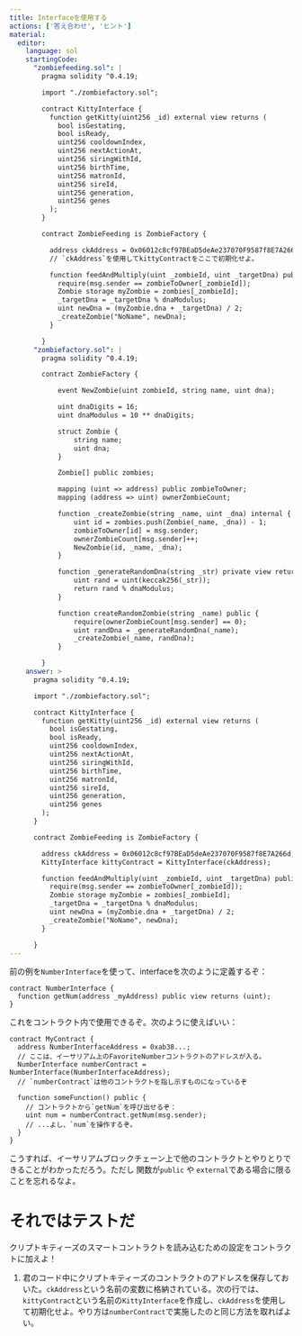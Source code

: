 ```yaml
---
title: Interfaceを使用する
actions: ['答え合わせ', 'ヒント']
material:
  editor:
    language: sol
    startingCode:
      "zombiefeeding.sol": |
        pragma solidity ^0.4.19;

        import "./zombiefactory.sol";

        contract KittyInterface {
          function getKitty(uint256 _id) external view returns (
            bool isGestating,
            bool isReady,
            uint256 cooldownIndex,
            uint256 nextActionAt,
            uint256 siringWithId,
            uint256 birthTime,
            uint256 matronId,
            uint256 sireId,
            uint256 generation,
            uint256 genes
          );
        }

        contract ZombieFeeding is ZombieFactory {

          address ckAddress = 0x06012c8cf97BEaD5deAe237070F9587f8E7A266d;
          // `ckAddress`を使用してkittyContractをここで初期化せよ。

          function feedAndMultiply(uint _zombieId, uint _targetDna) public {
            require(msg.sender == zombieToOwner[_zombieId]);
            Zombie storage myZombie = zombies[_zombieId];
            _targetDna = _targetDna % dnaModulus;
            uint newDna = (myZombie.dna + _targetDna) / 2;
            _createZombie("NoName", newDna);
          }

        }
      "zombiefactory.sol": |
        pragma solidity ^0.4.19;

        contract ZombieFactory {

            event NewZombie(uint zombieId, string name, uint dna);

            uint dnaDigits = 16;
            uint dnaModulus = 10 ** dnaDigits;

            struct Zombie {
                string name;
                uint dna;
            }

            Zombie[] public zombies;

            mapping (uint => address) public zombieToOwner;
            mapping (address => uint) ownerZombieCount;

            function _createZombie(string _name, uint _dna) internal {
                uint id = zombies.push(Zombie(_name, _dna)) - 1;
                zombieToOwner[id] = msg.sender;
                ownerZombieCount[msg.sender]++;
                NewZombie(id, _name, _dna);
            }

            function _generateRandomDna(string _str) private view returns (uint) {
                uint rand = uint(keccak256(_str));
                return rand % dnaModulus;
            }

            function createRandomZombie(string _name) public {
                require(ownerZombieCount[msg.sender] == 0);
                uint randDna = _generateRandomDna(_name);
                _createZombie(_name, randDna);
            }

        }
    answer: >
      pragma solidity ^0.4.19;

      import "./zombiefactory.sol";

      contract KittyInterface {
        function getKitty(uint256 _id) external view returns (
          bool isGestating,
          bool isReady,
          uint256 cooldownIndex,
          uint256 nextActionAt,
          uint256 siringWithId,
          uint256 birthTime,
          uint256 matronId,
          uint256 sireId,
          uint256 generation,
          uint256 genes
        );
      }

      contract ZombieFeeding is ZombieFactory {

        address ckAddress = 0x06012c8cf97BEaD5deAe237070F9587f8E7A266d;
        KittyInterface kittyContract = KittyInterface(ckAddress);

        function feedAndMultiply(uint _zombieId, uint _targetDna) public {
          require(msg.sender == zombieToOwner[_zombieId]);
          Zombie storage myZombie = zombies[_zombieId];
          _targetDna = _targetDna % dnaModulus;
          uint newDna = (myZombie.dna + _targetDna) / 2;
          _createZombie("NoName", newDna);
        }

      }
---
```


前の例を`NumberInterface`を使って、interfaceを次のように定義するぞ：

```
contract NumberInterface {
  function getNum(address _myAddress) public view returns (uint);
}
```

これをコントラクト内で使用できるぞ。次のように使えばいい：

```
contract MyContract {
  address NumberInterfaceAddress = 0xab38...; 
  // ここは、イーサリアム上のFavoriteNumberコントラクトのアドレスが入る。
  NumberInterface numberContract = NumberInterface(NumberInterfaceAddress);
  // `numberContract`は他のコントラクトを指し示すものになっているぞ 

  function someFunction() public {
    // コントラクトから`getNum`を呼び出せるぞ：
    uint num = numberContract.getNum(msg.sender);
    // ...よし、`num`を操作するぞ。
  }
}
```

こうすれば、イーサリアムブロックチェーン上で他のコントラクトとやりとりできることがわかっただろう。ただし 関数が`public` や `external`である場合に限ることを忘れるなよ。


# それではテストだ

クリプトキティーズのスマートコントラクトを読み込むための設定をコントラクトに加えよ！

1. 君のコード中にクリプトキティーズのコントラクトのアドレスを保存しておいた。`ckAddress`という名前の変数に格納されている。次の行では、 `kittyContract`という名前の`KittyInterface`を作成し、`ckAddress`を使用して初期化せよ。やり方は`numberContract`で実施したのと同じ方法を取ればよい。

